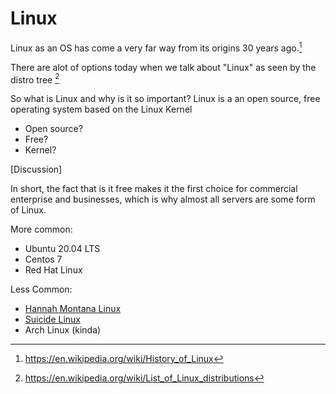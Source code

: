 # Linux
Linux as an OS has come a very far way from its origins 30 years ago.[^1]  

There are alot of options today when we talk about "Linux" as seen by the distro tree [^2]  

So what is Linux and why is it so important?
Linux is a an open source, free operating system based on the Linux Kernel  

- Open source?
- Free?
- Kernel?  

[Discussion]  

In short, the fact that is it free makes it the first choice for commercial enterprise and businesses, which is why almost all servers are some form of Linux.  

More common:
- Ubuntu 20.04 LTS
- Centos 7
- Red Hat Linux  

Less Common:
- [Hannah Montana Linux](https://linuxreviews.org/File:Hannah_Montana_Linux_2020-09-24.webm)
- [Suicide Linux](https://malwiki.org/index.php?title=Suicide_Linux)
- Arch Linux (kinda)  



[^1]:  https://en.wikipedia.org/wiki/History_of_Linux
[^2]: https://en.wikipedia.org/wiki/List_of_Linux_distributions